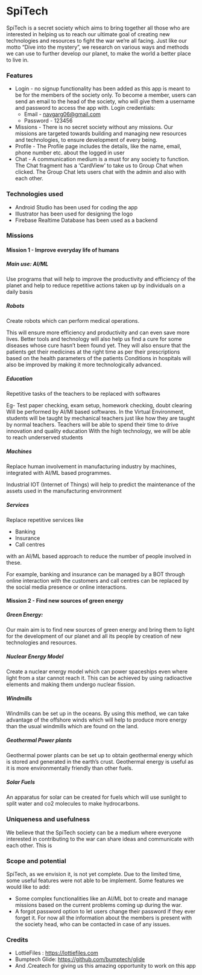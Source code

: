 # SpiTech
SpiTech is a secret society which aims to bring together all those who are interested in helping us to reach our ultimate goal of creating new technologies and resources to fight the war we’re all facing. Just like our motto “Dive into the mystery”, we research on various ways and methods we can use to further develop our planet, to make the world a better place to live in.

### Features

- Login - no signup functionality has been added as this app is meant to be for the members of the society only. To become a member, users can send an email to the head of the society, who will give them a username and password to access the app with. Login credentials:
  - Email - navgarg06@gmail.com
  - Password - 123456
- Missions - There is no secret society without any missions. Our missions are targeted towards building and managing new resources and technologies, to ensure development of every being.
- Profile - The Profile page includes the details, like the name, email, phone number etc. about the logged in user
- Chat - A communication medium is a must for any society to function. The Chat fragment has a ‘CardView’ to take us to Group Chat when clicked. The Group Chat lets users chat with the admin and also with each other.

### Technologies used

- Android Studio has been used for coding the app
- Illustrator has been used for designing the logo
- Firebase Realtime Database has been used as a backend

### Missions
#### Mission 1 - Improve everyday life of humans
##### Main use: AI/ML
Use programs that will help to improve the productivity and efficiency of the planet and help to reduce repetitive actions taken up by individuals on a daily basis

##### Robots
Create robots which can perform medical operations. 

This will ensure more efficiency and productivity and can even save more lives. Better tools and technology will also help us find a cure for some diseases whose cure hasn’t been found yet. They will also ensure that the patients get their medicines at the right time as per their prescriptions based on the health parameters of the patients
Conditions in hospitals will also be improved by making it more technologically advanced.

##### Education
Repetitive tasks of the teachers to be replaced with softwares

Eg- Test paper checking, exam setup, homework checking, doubt clearing
Will be performed by AI/Ml based softwares.
In the Virtual Environment, students will be taught by mechanical teachers just like how they are taught by normal teachers. Teachers will be able to spend their time to drive innovation and quality education
With the high technology, we will be able to reach underserved students 

##### Machines
Replace human involvement in manufacturing industry by machines, integrated with AI/ML based programmes. 

Industrial IOT (Internet of Things) will help to predict the maintenance of the assets used in the manufacturing environment 

##### Services
Replace repetitive services like
- Banking
- Insurance
- Call centres

with an AI/ML based approach to reduce the number of people involved in these.

For example, banking and insurance can be managed by a BOT through online interaction with the customers and call centres can be replaced by the social media presence or online interactions.



#### Mission 2 - Find new sources of green energy
##### Green Energy: 
Our main aim is to find new sources of green energy and bring them to light for the development of our planet and all its people by creation of new technologies and resources.

##### Nuclear Energy Model
Create a nuclear energy model which can power spaceships even where light from a star cannot reach it. This can be achieved by using radioactive elements and making them undergo nuclear fission.


##### Windmills
Windmills can be set up in the oceans. By using this method, we can take advantage of the offshore winds which will help to produce more energy than the usual windmills which are found on the land.

##### Geothermal Power plants
Geothermal power plants can be set up to obtain geothermal energy which is  stored and generated in the earth’s crust. Geothermal energy is useful as it is more environmentally friendly than other fuels.

##### Solar Fuels
An apparatus for solar can be created for fuels which will use sunlight to split water and co2 molecules to make hydrocarbons.

### Uniqueness and usefulness
We believe that the SpiTech society can be a medium where everyone interested in contributing to the war can share ideas and communicate with each other. This is 

### Scope and potential
SpiTech, as we envision it, is not yet complete. Due to the limited time, some useful features were not able to be implement. Some features we would like to add:
- Some complex functionalities like an AI/ML bot to create and manage missions based on the current problems coming up during the war. 
- A forgot password option to let users change their password if they ever forget it. For now all the information about the members is present with the society head, who can be contacted in case of any issues.

### Credits
- LottieFiles : https://lottiefiles.com
- Bumptech Glide: https://github.com/bumptech/glide
- And .Createch for giving us this amazing opportunity to work on this app


